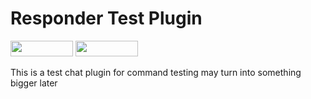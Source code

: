 # Responder Test Plugin
[<img src="https://img.shields.io/badge/Poggit-view-brightgreen.svg" width="100" height="25" />](https://poggit.pmmp.io/ci/imwood04/Responder)
[<img src="https://img.shields.io/badge/Discord-join-697EC4.svg" width="100" height="25" />](https://discord.gg/tP7jWqG)

This is a test chat plugin for command testing may turn into something bigger later
